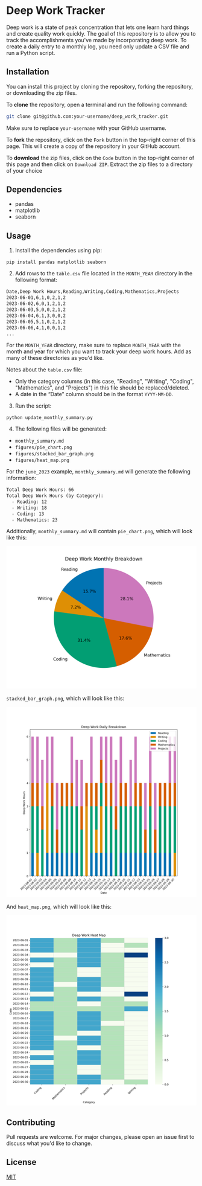 # Deep Work Tracker

Deep work is a state of peak concentration that lets one learn hard things and create quality work quickly. The goal of this repository is to allow you to track the accomplishments you've made by incorporating deep work. To create a daily entry to a monthly log, you need only update a CSV file and run a Python script.

## Installation

You can install this project by cloning the repository, forking the repository, or downloading the zip files.

To **clone** the repository, open a terminal and run the following command:

```sh
git clone git@github.com:your-username/deep_work_tracker.git
```

Make sure to replace `your-username` with your GitHub username.

To **fork** the repository, click on the `Fork` button in the top-right corner of this page. This will create a copy of the repository in your GitHub account.

To **download** the zip files, click on the `Code` button in the top-right corner of this page and then click on `Download ZIP`. Extract the zip files to a directory of your choice

## Dependencies

- pandas
- matplotlib
- seaborn 

## Usage

1. Install the dependencies using pip:

```
pip install pandas matplotlib seaborn
```

2. Add rows to the `table.csv` file located in the `MONTH_YEAR` directory in the following format:

```
Date,Deep Work Hours,Reading,Writing,Coding,Mathematics,Projects
2023-06-01,6,1,0,2,1,2
2023-06-02,6,0,1,2,1,2
2023-06-03,5,0,0,2,1,2
2023-06-04,6,1,3,0,0,2
2023-06-05,5,1,0,2,1,2
2023-06-06,4,1,0,0,1,2
...
```

For the `MONTH_YEAR` directory, make sure to replace `MONTH_YEAR` with the month and year for which you want to track your deep work hours. Add as many of these directories as you'd like. 

Notes about the `table.csv` file:
- Only the category columns (in this case, "Reading", "Writing", "Coding", "Mathematics", and "Projects") in this file should be replaced/deleted. 
- A date in the “Date” column should be in the format `YYYY-MM-DD`. 

3. Run the script:

```
python update_monthly_summary.py
```

4. The following files will be generated:

- `monthly_summary.md`
- `figures/pie_chart.png`
- `figures/stacked_bar_graph.png`
- `figures/heat_map.png`

For the `june_2023` example, `monthly_summary.md` will generate the following information:

```
Total Deep Work Hours: 66
Total Deep Work Hours (by Category):
  - Reading: 12
  - Writing: 18
  - Coding: 13
  - Mathematics: 23
```

Additionally, `monthly_summary.md` will contain `pie_chart.png`, which will look like this:

![Sample Pie Chart](june_2023/figures/pie_chart.png)

`stacked_bar_graph.png`, which will look like this:

![Sample Stacked Bar Graph](june_2023/figures/stacked_bar_graph.png)

And `heat_map.png`, which will look like this:

![Sample Heat Map](june_2023/figures/heat_map.png)

## Contributing

Pull requests are welcome. For major changes, please open an issue first to discuss what you'd like to change.

## License

[MIT](https://choosealicense.com/licenses/mit/)












